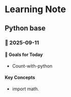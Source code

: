 # Learning Note
## Python base 
### 📅 2025-09-11
#### 🎯 Goals for Today
- Count-with-python
#### Key Concepts 
- import math. 